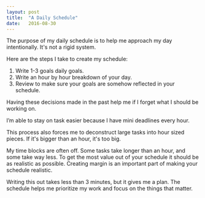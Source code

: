 ```yaml
---
layout: post
title:  "A Daily Schedule"
date:   2016-08-30
---
```


The purpose of my daily schedule is to help me approach my day intentionally. It's not a rigid system.

Here are the steps I take to create my schedule:

1. Write 1-3 goals daily goals.
2. Write an hour by hour breakdown of your day.
3. Review to make sure your goals are somehow reflected in your schedule.

Having these decisions made in the past help me if I forget what I should be working on.

I’m able to stay on task easier because I have mini deadlines every hour.

This process also forces me to deconstruct large tasks into hour sized pieces. If it's bigger than an hour, it's too big.

My time blocks are often off. Some tasks take longer than an hour, and some take way less. To get the most value out of your schedule it should be as realistic as possible. Creating margin is an important part of making your schedule realistic.

Writing this out takes less than 3 minutes, but it gives me a plan. The schedule helps me prioritize my work and focus on the things that matter.

